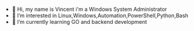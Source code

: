 - 👋 Hi, my name is Vincent i'm a Windows System Administrator
- 👀 I’m interested in Linux,Windows,Automation,PowerShell,Python,Bash
- 🌱 I’m currently learning GO and backend development

